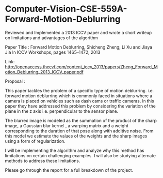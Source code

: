 # Computer-Vision-CSE-559A-Forward-Motion-Deblurring
Reviewed and Implemented a 2013 ICCV paper and wrote a short writeup on limitations and advantages of the algorithm

Paper Title : Forward Motion Deblurring, Shicheng Zheng, Li Xu and Jiaya Jia In ICCV Workshops, pages 1465–1472, 2013
 
Link: http://openaccess.thecvf.com/content_iccv_2013/papers/Zheng_Forward_Motion_Deblurring_2013_ICCV_paper.pdf

Proposal :

This paper tackles the problem of a specific type of motion deblurring. i.e. forward motion deblurring which is commonly faced in situations where a camera is placed on vehicles such as dash cams or traffic cameras. In this paper they have addressed this problem by considering the variation of the plane in the z axis i.e. perpendicular to the sensor plane.

The blurred image is modeled as the summation of the product of the sharp image, a Gaussian blur kernel , a warping matrix and a weight corresponding to the duration of that pose along with additive noise. From this model we estimate the values of the weights and the sharp images using a form of regularization.

I will be implementing the algorithm and analyze why this method has limitations on certain challenging examples. I will also be studying alternate methods to address these limitations.

Please go through the report for a full breakdown of the project.

